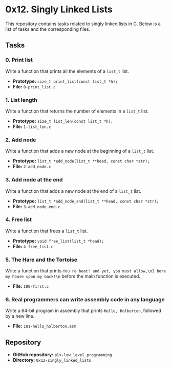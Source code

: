 # 0x12. Singly Linked Lists

This repository contains tasks related to singly linked lists in C. Below is a list of tasks and the corresponding files.

## Tasks

### 0. Print list
Write a function that prints all the elements of a `list_t` list.

- **Prototype:** `size_t print_list(const list_t *h);`
- **File:** `0-print_list.c`

### 1. List length
Write a function that returns the number of elements in a `list_t` list.

- **Prototype:** `size_t list_len(const list_t *h);`
- **File:** `1-list_len.c`

### 2. Add node
Write a function that adds a new node at the beginning of a `list_t` list.

- **Prototype:** `list_t *add_node(list_t **head, const char *str);`
- **File:** `2-add_node.c`

### 3. Add node at the end
Write a function that adds a new node at the end of a `list_t` list.

- **Prototype:** `list_t *add_node_end(list_t **head, const char *str);`
- **File:** `3-add_node_end.c`

### 4. Free list
Write a function that frees a `list_t` list.

- **Prototype:** `void free_list(list_t *head);`
- **File:** `4-free_list.c`

### 5. The Hare and the Tortoise
Write a function that prints `You're beat! and yet, you must allow,\nI bore my house upon my back!\n` before the main function is executed.

- **File:** `100-first.c`

### 6. Real programmers can write assembly code in any language
Write a 64-bit program in assembly that prints `Hello, Holberton`, followed by a new line.

- **File:** `101-hello_holberton.asm`

## Repository

- **GitHub repository:** `alx-low_level_programming`
- **Directory:** `0x12-singly_linked_lists`

